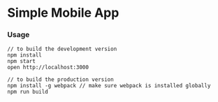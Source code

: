 Simple Mobile App
=====================

### Usage

```
// to build the development version
npm install
npm start
open http://localhost:3000

// to build the production version
npm install -g webpack // make sure webpack is installed globally
npm run build
```
